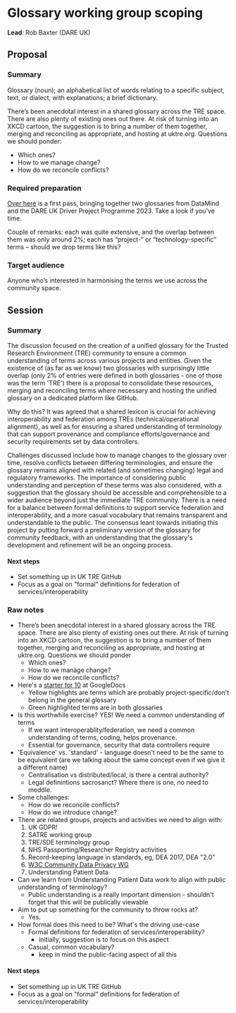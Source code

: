 # Glossary working group scoping

**Lead**: Rob Baxter (DARE UK)

## Proposal

### Summary

Glossary (noun); an alphabetical list of words relating to a specific subject, text, or dialect, with explanations; a brief dictionary.

There’s been anecdotal interest in a shared glossary across the TRE space.
There are also plenty of existing ones out there.
At risk of turning into an XKCD cartoon, the suggestion is to bring a number of them together, merging and reconciling as appropriate, and hosting at uktre.org.
Questions we should ponder:

- Which ones?
- How to we manage change?
- How do we reconcile conflicts?

### Required preparation

[Over here](https://docs.google.com/spreadsheets/d/1qublBBkpYpNgwKm5HPFD1F7WPvaYaBpY) is a first pass, bringing together two glossaries from DataMind and the DARE UK Driver Project Programme 2023.
Take a look if you’ve time.

Couple of remarks: each was quite extensive, and the overlap between them was only around 2%; each has “project-” or “technology-specific” terms – should we drop terms like this?

### Target audience

Anyone who’s interested in harmonising the terms we use across the community space.

## Session

### Summary

The discussion focused on the creation of a unified glossary for the Trusted Research Environment (TRE) community to ensure a common understanding of terms across various projects and entities. Given the existence of (as far as we know) two glossaries with surprisingly little overlap (only 2% of entries were defined in both glossaries - one of those was the term 'TRE') there is a proposal to consolidate these resources, merging and reconciling terms where necessary and hosting the unified glossary on a dedicated platform like GitHub. 

Why do this? It was agreed that a shared lexicon is crucial for achieving interoperability and federation among TREs (technical/operational alignment), as well as for ensuring a shared understanding of terminology that can support provenance and compliance efforts/governance and security requirements set by data controllers. 

Challenges discussed include how to manage changes to the glossary over time, resolve conflicts between differing terminologies, and ensure the glossary remains aligned with related (and sometimes changing) legal and regulatory frameworks. The importance of considering public understanding and perception of these terms was also considered, with a suggestion that the glossary should be accessible and comprehensible to a wider audience beyond just the immediate TRE community. There is a need for a balance between formal definitions to support service federation and interoperability, and a more casual vocabulary that remains transparent and understandable to the public. The consensus leant towards initiating this project by putting forward a preliminary version of the glossary for community feedback, with an understanding that the glossary's development and refinement will be an ongoing process.

#### Next steps

- Set something up in UK TRE GitHub
- Focus as a goal on "formal" definitions for federation of services/interoperability

### Raw notes

- There’s been anecdotal interest in a shared glossary across the TRE space. There are also plenty of existing ones out there. At risk of turning into an XKCD cartoon, the suggestion is to bring a number of them together, merging and reconciling as appropriate, and hosting at uktre.org. Questions we should ponder
    - Which ones?
    - How to we manage change?
    - How do we reconcile conflicts?
- Here's a [starter for 10](https://docs.google.com/spreadsheets/d/1qublBBkpYpNgwKm5HPFD1F7WPvaYaBpY/edit#gid=1421062944) at GoogleDocs
    - Yellow highlights are terms which are probably project-specific/don't belong in the general glossary
    - Green highlighted terms are in both glossaries
- Is this worthwhile exercise? YES! We need a common understanding of terms
    - If we want interoperablity/federation, we need a common understanding of terms, coding, helps provenance.
    - Essential for governance, security that data controllers require
- 'Equivalence' vs. 'standard' - language doesn't need to be the same to be equivalent (are we talking about the same concept even if we give it a different name)
    - Centralisation vs distributed/local, is there a central authority?
    - Legal definintions sacrosanct? Where there is one, no need to meddle.
- Some challenges:
    - How do we reconcile conflicts?
    - How do we introduce change?
- There are related groups, projects and activities we need to align with:
    1. UK GDPR!
    1. SATRE working group
    1. TRE/SDE terminology group
    1. NHS Passporting/Researcher Registry activities
    1. Record-keeping language in standards, eg, DEA 2017, DEA "2.0"
    1. [W3C Community Data Privacy WG](https://www.w3.org/community/dpvcg/)
    1. Understanding Patient Data
- Can we learn from Understanding Patient Data work to align with public understanding of terminology?
    - Public understanding is a really important dimension - shouldn't forget that this will be publically viewable
- Aim to put up something for the community to throw rocks at?
    - Yes.
- How formal does this need to be? What's the driving use-case
    - Formal definitions for federation of services/interoperability?
        - initially, suggestion is to focus on this aspect
    - Casual, common vocabulary?
        - keep in mind the public-facing aspect of all this

#### Next steps
- Set something up in UK TRE GitHub
- Focus as a goal on "formal" definitions for federation of services/interoperability
